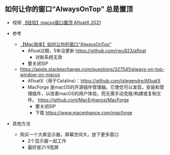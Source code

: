 
## 如何让你的窗口“AlwaysOnTop” 总是置顶

- 视频 [【经验】macos窗口置顶 AfloatX  2021](https://www.bilibili.com/video/BV12t4y1z7Vi/)

- 参考
    - [【Mac效率】如何让你的窗口“AlwaysOnTop”](https://www.jianshu.com/p/2563250da71d)
        - Afloat过期，5年没更新 https://github.com/rwu823/afloat
            - 对新系统无效
        - 要关闭SIP
    - https://apple.stackexchange.com/questions/327541/always-on-top-window-on-macos
        - AfloatX（用于Catalina）：https://github.com/jslegendre/AfloatX
        - MacForge 是macOS的开源插件管理器。它使您可以发现，安装和管理插件，以改善macOS的用户体验，而无需手动克隆/构建或复制文件。 https://github.com/MacEnhance/MacForge
            - 要关闭SIP
            - 下载 https://www.macenhance.com/macforge
- 其他方法
    - 购买一个大屏显示器，屏幕空间大，放下更多窗口
        - 2个显示器一起工作
        - 最好是21:9宽屏